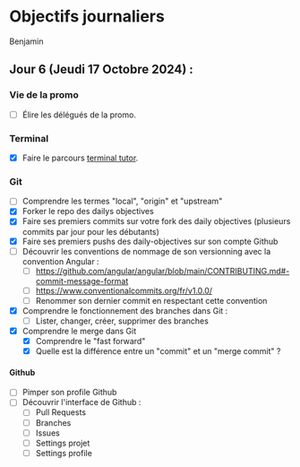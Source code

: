 # Objectifs journaliers

Benjamin

## Jour 6 (Jeudi 17 Octobre 2024) :

### Vie de la promo

- [ ] Élire les délégués de la promo.

### Terminal

- [X] Faire le parcours [terminal tutor](https://www.terminaltutor.com/).

### Git

- [ ] Comprendre les termes "local", "origin" et "upstream"
- [X] Forker le repo des dailys objectives
- [X] Faire ses premiers commits sur votre fork des daily objectives (plusieurs commits par jour pour les débutants)
- [X] Faire ses premiers pushs des daily-objectives sur son compte Github
- [ ] Découvrir les conventions de nommage de son versionning avec la convention Angular :
  - [ ] https://github.com/angular/angular/blob/main/CONTRIBUTING.md#-commit-message-format
  - [ ] https://www.conventionalcommits.org/fr/v1.0.0/
  - [ ] Renommer son dernier commit en respectant cette convention
- [X] Comprendre le fonctionnement des branches dans Git :
  - [ ] Lister, changer, créer, supprimer des branches
- [X] Comprendre le merge dans Git
  - [X] Comprendre le "fast forward"
  - [X] Quelle est la différence entre un "commit" et un "merge commit" ?

#### Github

- [ ] Pimper son profile Github
- [ ] Découvrir l'interface de Github :
  - [ ] Pull Requests
  - [ ] Branches
  - [ ] Issues
  - [ ] Settings projet
  - [ ] Settings profile
